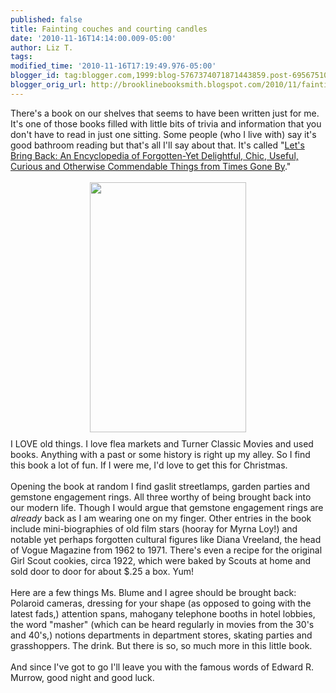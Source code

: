 ```yaml
---
published: false
title: Fainting couches and courting candles
date: '2010-11-16T14:14:00.009-05:00'
author: Liz T.
tags: 
modified_time: '2010-11-16T17:19:49.976-05:00'
blogger_id: tag:blogger.com,1999:blog-5767374071871443859.post-6956751060736300108
blogger_orig_url: http://brooklinebooksmith.blogspot.com/2010/11/fainting-couches-and-courting-candles.html
---
```


There's a book on our shelves that seems to have been written just for me. It's one of those books filled with little bits of trivia and information that you don't have to read in just one sitting. Some people (who I live with) say it's good bathroom reading but that's all I'll say about that. It's called "<a href="http://www.brooklinebooksmith-shop.com/book/9780811874137">Let's Bring Back: An Encyclopedia of Forgotten-Yet Delightful, Chic, Useful, Curious and Otherwise Commendable Things from Times Gone By</a>."<br /><br /><img style="TEXT-ALIGN: center; MARGIN: 0px auto 10px; WIDTH: 250px; DISPLAY: block; HEIGHT: 400px; CURSOR: hand" border="0" alt="" src="http://images.indiebound.com/137/874/9780811874137.jpg" />I LOVE old things. I love flea markets and Turner Classic Movies and used books. Anything with a past or some history is right up my alley. So I find this book a lot of fun.  If I were me, I'd love to get this for Christmas.<br /><br />Opening the book at random I find gaslit streetlamps, garden parties and gemstone engagement rings. All three worthy of being brought back into our modern life. Though I would argue that gemstone engagement rings are <em>already</em> back as I am wearing one on my finger. Other entries in the book include mini-biographies of old film stars (hooray for Myrna Loy!) and notable yet perhaps forgotten cultural figures like Diana Vreeland, the head of Vogue Magazine from 1962 to 1971. There's even a recipe for the original Girl Scout cookies, circa 1922, which were baked by Scouts at home and sold door to door for about $.25 a box. Yum!<br /><br />Here are a few things Ms. Blume and I agree should be brought back:  Polaroid cameras, dressing for your shape (as opposed to going with the latest fads,) attention spans, mahogany telephone booths in hotel lobbies, the word "masher" (which can be heard regularly in movies from the 30's and 40's,) notions departments in department stores, skating parties and grasshoppers.  The drink.  But there is so, so much more in this little book.<br /><br />And since I've got to go I'll leave you with the famous words of Edward R. Murrow, good night and good luck.